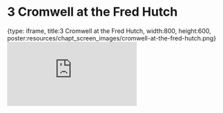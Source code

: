 # 3 Cromwell at the Fred Hutch
 
{type: iframe, title:3 Cromwell at the Fred Hutch, width:800, height:600, poster:resources/chapt_screen_images/cromwell-at-the-fred-hutch.png}
![](https://hutchdatascience.org/FH_WDL101_Cromwell/no_toc/cromwell-at-the-fred-hutch.html)
 

 
